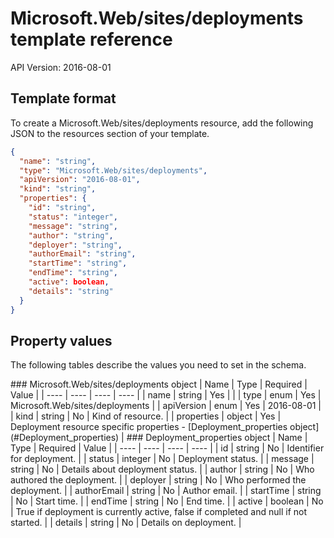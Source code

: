 # Microsoft.Web/sites/deployments template reference
API Version: 2016-08-01
## Template format

To create a Microsoft.Web/sites/deployments resource, add the following JSON to the resources section of your template.

```json
{
  "name": "string",
  "type": "Microsoft.Web/sites/deployments",
  "apiVersion": "2016-08-01",
  "kind": "string",
  "properties": {
    "id": "string",
    "status": "integer",
    "message": "string",
    "author": "string",
    "deployer": "string",
    "authorEmail": "string",
    "startTime": "string",
    "endTime": "string",
    "active": boolean,
    "details": "string"
  }
}
```
## Property values

The following tables describe the values you need to set in the schema.

<a id="Microsoft.Web/sites/deployments" />
### Microsoft.Web/sites/deployments object
|  Name | Type | Required | Value |
|  ---- | ---- | ---- | ---- |
|  name | string | Yes |  |
|  type | enum | Yes | Microsoft.Web/sites/deployments |
|  apiVersion | enum | Yes | 2016-08-01 |
|  kind | string | No | Kind of resource. |
|  properties | object | Yes | Deployment resource specific properties - [Deployment_properties object](#Deployment_properties) |


<a id="Deployment_properties" />
### Deployment_properties object
|  Name | Type | Required | Value |
|  ---- | ---- | ---- | ---- |
|  id | string | No | Identifier for deployment. |
|  status | integer | No | Deployment status. |
|  message | string | No | Details about deployment status. |
|  author | string | No | Who authored the deployment. |
|  deployer | string | No | Who performed the deployment. |
|  authorEmail | string | No | Author email. |
|  startTime | string | No | Start time. |
|  endTime | string | No | End time. |
|  active | boolean | No | True if deployment is currently active, false if completed and null if not started. |
|  details | string | No | Details on deployment. |

